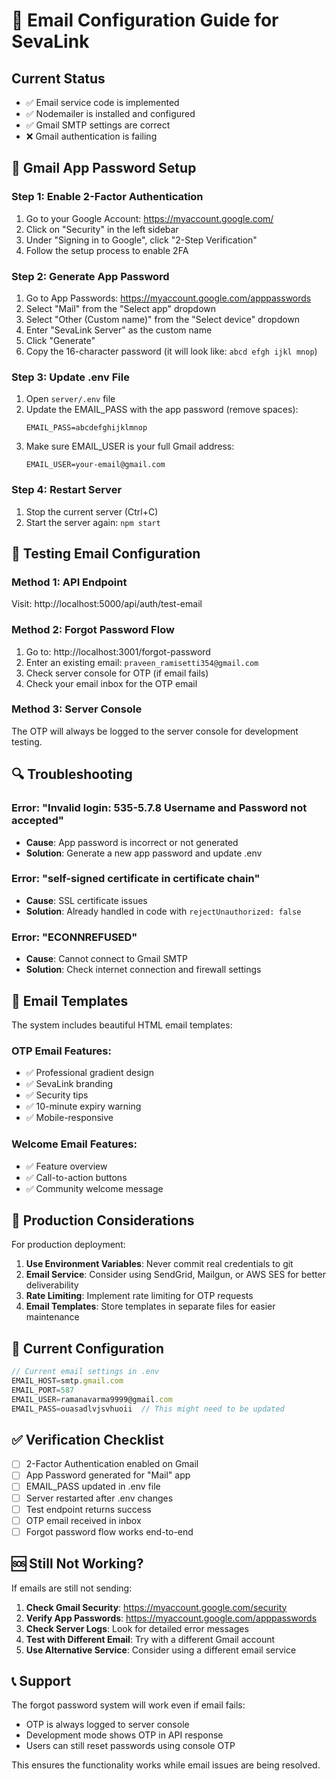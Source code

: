 # 📧 Email Configuration Guide for SevaLink

## Current Status
- ✅ Email service code is implemented
- ✅ Nodemailer is installed and configured
- ✅ Gmail SMTP settings are correct
- ❌ Gmail authentication is failing

## 🔧 Gmail App Password Setup

### Step 1: Enable 2-Factor Authentication
1. Go to your Google Account: https://myaccount.google.com/
2. Click on "Security" in the left sidebar
3. Under "Signing in to Google", click "2-Step Verification"
4. Follow the setup process to enable 2FA

### Step 2: Generate App Password
1. Go to App Passwords: https://myaccount.google.com/apppasswords
2. Select "Mail" from the "Select app" dropdown
3. Select "Other (Custom name)" from the "Select device" dropdown
4. Enter "SevaLink Server" as the custom name
5. Click "Generate"
6. Copy the 16-character password (it will look like: `abcd efgh ijkl mnop`)

### Step 3: Update .env File
1. Open `server/.env` file
2. Update the EMAIL_PASS with the app password (remove spaces):
   ```
   EMAIL_PASS=abcdefghijklmnop
   ```
3. Make sure EMAIL_USER is your full Gmail address:
   ```
   EMAIL_USER=your-email@gmail.com
   ```

### Step 4: Restart Server
1. Stop the current server (Ctrl+C)
2. Start the server again: `npm start`

## 🧪 Testing Email Configuration

### Method 1: API Endpoint
Visit: http://localhost:5000/api/auth/test-email

### Method 2: Forgot Password Flow
1. Go to: http://localhost:3001/forgot-password
2. Enter an existing email: `praveen_ramisetti354@gmail.com`
3. Check server console for OTP (if email fails)
4. Check your email inbox for the OTP email

### Method 3: Server Console
The OTP will always be logged to the server console for development testing.

## 🔍 Troubleshooting

### Error: "Invalid login: 535-5.7.8 Username and Password not accepted"
- **Cause**: App password is incorrect or not generated
- **Solution**: Generate a new app password and update .env

### Error: "self-signed certificate in certificate chain"
- **Cause**: SSL certificate issues
- **Solution**: Already handled in code with `rejectUnauthorized: false`

### Error: "ECONNREFUSED"
- **Cause**: Cannot connect to Gmail SMTP
- **Solution**: Check internet connection and firewall settings

## 📧 Email Templates

The system includes beautiful HTML email templates:

### OTP Email Features:
- ✅ Professional gradient design
- ✅ SevaLink branding
- ✅ Security tips
- ✅ 10-minute expiry warning
- ✅ Mobile-responsive

### Welcome Email Features:
- ✅ Feature overview
- ✅ Call-to-action buttons
- ✅ Community welcome message

## 🚀 Production Considerations

For production deployment:

1. **Use Environment Variables**: Never commit real credentials to git
2. **Email Service**: Consider using SendGrid, Mailgun, or AWS SES for better deliverability
3. **Rate Limiting**: Implement rate limiting for OTP requests
4. **Email Templates**: Store templates in separate files for easier maintenance

## 📝 Current Configuration

```javascript
// Current email settings in .env
EMAIL_HOST=smtp.gmail.com
EMAIL_PORT=587
EMAIL_USER=ramanavarma9999@gmail.com
EMAIL_PASS=ouasadlvjsvhuoii  // This might need to be updated
```

## ✅ Verification Checklist

- [ ] 2-Factor Authentication enabled on Gmail
- [ ] App Password generated for "Mail" app
- [ ] EMAIL_PASS updated in .env file
- [ ] Server restarted after .env changes
- [ ] Test endpoint returns success
- [ ] OTP email received in inbox
- [ ] Forgot password flow works end-to-end

## 🆘 Still Not Working?

If emails are still not sending:

1. **Check Gmail Security**: https://myaccount.google.com/security
2. **Verify App Passwords**: https://myaccount.google.com/apppasswords
3. **Check Server Logs**: Look for detailed error messages
4. **Test with Different Email**: Try with a different Gmail account
5. **Use Alternative Service**: Consider using a different email service

## 📞 Support

The forgot password system will work even if email fails:
- OTP is always logged to server console
- Development mode shows OTP in API response
- Users can still reset passwords using console OTP

This ensures the functionality works while email issues are being resolved.
